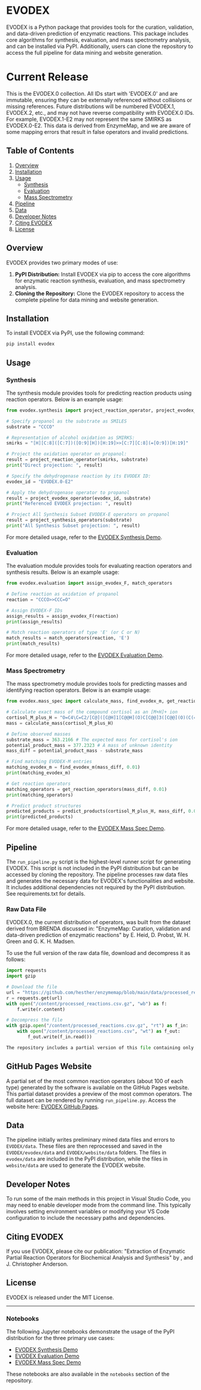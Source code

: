 
# EVODEX

EVODEX is a Python package that provides tools for the curation, validation, and data-driven prediction of enzymatic reactions. This package includes core algorithms for synthesis, evaluation, and mass spectrometry analysis, and can be installed via PyPI. Additionally, users can clone the repository to access the full pipeline for data mining and website generation.

# Current Release
This is the EVODEX.0 collection. All IDs start with 'EVODEX.0' and are immutable, ensuring they can be externally referenced without collisions or missing references. Future distributions will be numbered EVODEX.1, EVODEX.2, etc., and may not have reverse compatibility with EVODEX.0 IDs. For example, EVODEX.1-E2 may not represent the same SMIRKS as EVODEX.0-E2. This data is derived from EnzymeMap, and we are aware of some mapping errors that result in false operators and invalid predictions.

## Table of Contents
1. [Overview](#overview)
2. [Installation](#installation)
3. [Usage](#usage)
    - [Synthesis](#synthesis)
    - [Evaluation](#evaluation)
    - [Mass Spectrometry](#mass-spectrometry)
4. [Pipeline](#pipeline)
5. [Data](#data)
6. [Developer Notes](#developer-notes)
7. [Citing EVODEX](#citing-evodex)
8. [License](#license)

## Overview
EVODEX provides two primary modes of use:
1. **PyPI Distribution:** Install EVODEX via pip to access the core algorithms for enzymatic reaction synthesis, evaluation, and mass spectrometry analysis.
2. **Cloning the Repository:** Clone the EVODEX repository to access the complete pipeline for data mining and website generation.

## Installation
To install EVODEX via PyPI, use the following command:
```bash
pip install evodex
```

## Usage

### Synthesis
The synthesis module provides tools for predicting reaction products using reaction operators. Below is an example usage:

```python
from evodex.synthesis import project_reaction_operator, project_evodex_operator, project_synthesis_operators

# Specify propanol as the substrate as SMILES
substrate = "CCCO"

# Representation of alcohol oxidation as SMIRKS:
smirks = "[H][C:8]([C:7])([O:9][H])[H:19]>>[C:7][C:8](=[O:9])[H:19]"

# Project the oxidation operator on propanol:
result = project_reaction_operator(smirks, substrate)
print("Direct projection: ", result)

# Specify the dehydrogenase reaction by its EVODEX ID:
evodex_id = "EVODEX.0-E2"

# Apply the dehydrogenase operator to propanol
result = project_evodex_operator(evodex_id, substrate)
print("Referenced EVODEX projection: ", result)

# Project All Synthesis Subset EVODEX-E operators on propanol
result = project_synthesis_operators(substrate)
print("All Synthesis Subset projection: ", result)
```

For more detailed usage, refer to the [EVODEX Synthesis Demo](https://colab.research.google.com/drive/16liT8RhMCcRzXa_BVdYX7xgbgVAWK4tA).

### Evaluation
The evaluation module provides tools for evaluating reaction operators and synthesis results. Below is an example usage:

```python
from evodex.evaluation import assign_evodex_F, match_operators

# Define reaction as oxidation of propanol
reaction = "CCCO>>CCC=O"

# Assign EVODEX-F IDs
assign_results = assign_evodex_F(reaction)
print(assign_results)

# Match reaction operators of type 'E' (or C or N)
match_results = match_operators(reaction, 'E')
print(match_results)
```

For more detailed usage, refer to the [EVODEX Evaluation Demo](https://colab.research.google.com/drive/1IvoaXjtnu7ZSvot_1Ovq3g-h5IVCdSn4).

### Mass Spectrometry
The mass spectrometry module provides tools for predicting masses and identifying reaction operators. Below is an example usage:

```python
from evodex.mass_spec import calculate_mass, find_evodex_m, get_reaction_operators, predict_products

# Calculate exact mass of the compound cortisol as an [M+H]+ ion
cortisol_M_plus_H = "O=C4\C=C2/[C@]([C@H]1[C@@H](O)C[C@@]3([C@@](O)(C(=O)CO)CC[C@H]3[C@@H]1CC2)C)(C)CC4.[H+]"
mass = calculate_mass(cortisol_M_plus_H)

# Define observed masses
substrate_mass = 363.2166 # The expected mass for cortisol's ion
potential_product_mass = 377.2323 # A mass of unknown identity
mass_diff = potential_product_mass - substrate_mass

# Find matching EVODEX-M entries
matching_evodex_m = find_evodex_m(mass_diff, 0.01)
print(matching_evodex_m)

# Get reaction operators
matching_operators = get_reaction_operators(mass_diff, 0.01)
print(matching_operators)

# Predict product structures
predicted_products = predict_products(cortisol_M_plus_H, mass_diff, 0.01)
print(predicted_products)
```

For more detailed usage, refer to the [EVODEX Mass Spec Demo](https://colab.research.google.com/drive/1CV5HM9lBy-U-J6nLqBlO6Y1WtCFWP8rX).

## Pipeline
The `run_pipeline.py` script is the highest-level runner script for generating EVODEX. This script is not included in the PyPI distribution but can be accessed by cloning the repository. The pipeline processes raw data files and generates the necessary data for EVODEX's functionalities and website. It includes additional dependencies not required by the PyPI distribution. See requirements.txt for details.

### Raw Data File
EVODEX.0, the current distribution of operators, was built from the dataset derived from BRENDA discussed in:
"EnzymeMap: Curation, validation and data-driven prediction of enzymatic reactions" by E. Heid, D. Probst, W. H. Green and G. K. H. Madsen.

To use the full version of the raw data file, download and decompress it as follows:

```python
import requests
import gzip

# Download the file
url = "https://github.com/hesther/enzymemap/blob/main/data/processed_reactions.csv.gz?raw=true"
r = requests.get(url)
with open("/content/processed_reactions.csv.gz", "wb") as f:
    f.write(r.content)

# Decompress the file
with gzip.open("/content/processed_reactions.csv.gz", "rt") as f_in:
    with open("/content/processed_reactions.csv", "wt") as f_out:
        f_out.write(f_in.read())

The repository includes a partial version of this file containing only selected reactions. Running the pipeline with this file will reproduce the same results as using the full version.
```

## GitHub Pages Website
A partial set of the most common reaction operators (about 100 of each type) generated by the software is available on the GitHub Pages website. This partial dataset provides a preview of the most common operators. The full dataset can be rendered by running `run_pipeline.py`. Access the website here: [EVODEX GitHub Pages](https://ucb-bioe-anderson-lab.github.io/EVODEX/).

## Data
The pipeline initially writes preliminary mined data files and errors to `EVODEX/data`. These files are then reprocessed and saved in the `EVODEX/evodex/data` and `EVODEX/website/data` folders. The files in `evodex/data` are included in the PyPI distribution, while the files in `website/data` are used to generate the EVODEX website.

## Developer Notes
To run some of the main methods in this project in Visual Studio Code, you may need to enable developer mode from the command line. This typically involves setting environment variables or modifying your VS Code configuration to include the necessary paths and dependencies.

## Citing EVODEX
If you use EVODEX, please cite our publication:
"Extraction of Enzymatic Partial Reaction Operators for Biochemical Analysis and Synthesis" by <insert all authors>, and J. Christopher Anderson.

## License
EVODEX is released under the MIT License.

---

### Notebooks
The following Jupyter notebooks demonstrate the usage of the PyPI distribution for the three primary use cases:
- [EVODEX Synthesis Demo](https://colab.research.google.com/drive/16liT8RhMCcRzXa_BVdYX7xgbgVAWK4tA)
- [EVODEX Evaluation Demo](https://colab.research.google.com/drive/1IvoaXjtnu7ZSvot_1Ovq3g-h5IVCdSn4)
- [EVODEX Mass Spec Demo](https://colab.research.google.com/drive/1CV5HM9lBy-U-J6nLqBlO6Y1WtCFWP8rX)

These notebooks are also available in the `notebooks` section of the repository.
